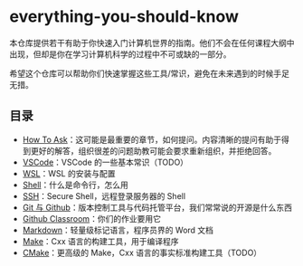 # everything-you-should-know

本仓库提供若干有助于你快速入门计算机世界的指南。他们不会在任何课程大纲中出现，但却是你在学习计算机科学的过程中不可或缺的一部分。

希望这个仓库可以帮助你们快速掌握这些工具/常识，避免在未来遇到的时候手足无措。

## 目录

- [How To Ask](./ask/README.md)：这可能是最重要的章节，如何提问。内容清晰的提问有助于得到更好的解答，组织很差的问题助教可能会要求重新组织，并拒绝回答。
- [VSCode](./vscode/README.md)：VSCode 的一些基本常识（TODO）
- [WSL](./wsl/README.md)：WSL 的安装与配置
- [Shell](./shell/README.md)：什么是命令行，怎么用
- [SSH](./ssh/README.md)：Secure Shell，远程登录服务器的 Shell
- [Git 与 Github](./git/README.md)：版本控制工具与代码托管平台，我们常常说的开源是什么东西
- [Github Classroom](./github_classroom/README.md)：你们的作业要用它
- [Markdown](./markdown/README.md)：轻量级标记语言，程序员界的 Word 文档
- [Make](./make/README.md)：Cxx 语言的构建工具，用于编译程序
- [CMake](./cmake/README.md)：更高级的 Make，Cxx 语言的事实标准构建工具（TODO）
